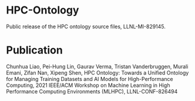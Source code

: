 # HPC-Ontology

Public release of the HPC ontology source files, LLNL-MI-829145.


# Publication

Chunhua Liao, Pei-Hung Lin, Gaurav Verma, Tristan Vanderbruggen, Murali Emani, Zifan Nan, Xipeng Shen, HPC Ontology: Towards a Unified Ontology for Managing Training Datasets and AI Models for High-Performance Computing, 2021 IEEE/ACM Workshop on Machine Learning in High Performance Computing Environments (MLHPC), LLNL-CONF-826494
